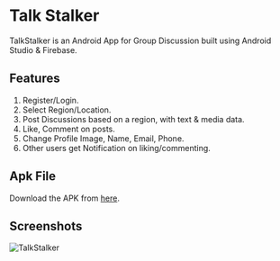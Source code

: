 # Talk Stalker

TalkStalker is an Android App for Group Discussion built using Android Studio & Firebase.

## Features

1. Register/Login.
2. Select Region/Location.
3. Post Discussions based on a region, with text & media data.
4. Like, Comment on posts.
5. Change Profile Image, Name, Email, Phone.
6. Other users get Notification on liking/commenting.

## Apk File

Download the APK from [here](https://drive.google.com/file/d/0BwcoMJ0DNQ-ReGRTRDFkbWp5bkk/view?usp=sharing).

## Screenshots

![TalkStalker](https://i.imgur.com/ngNTPoc.jpg)
